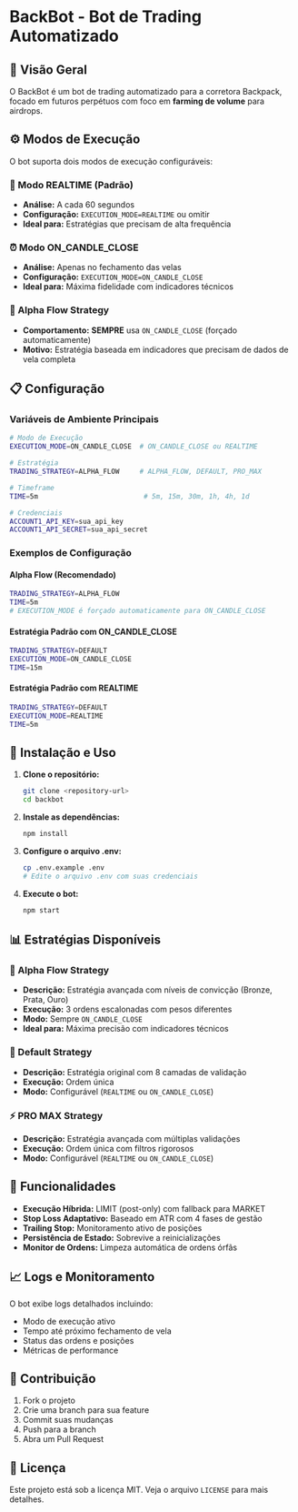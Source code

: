 # BackBot - Bot de Trading Automatizado

## 🎯 Visão Geral

O BackBot é um bot de trading automatizado para a corretora Backpack, focado em futuros perpétuos com foco em **farming de volume** para airdrops.

## ⚙️ Modos de Execução

O bot suporta dois modos de execução configuráveis:

### 🔄 Modo REALTIME (Padrão)
- **Análise:** A cada 60 segundos
- **Configuração:** `EXECUTION_MODE=REALTIME` ou omitir
- **Ideal para:** Estratégias que precisam de alta frequência

### ⏰ Modo ON_CANDLE_CLOSE
- **Análise:** Apenas no fechamento das velas
- **Configuração:** `EXECUTION_MODE=ON_CANDLE_CLOSE`
- **Ideal para:** Máxima fidelidade com indicadores técnicos

### 🧠 Alpha Flow Strategy
- **Comportamento:** **SEMPRE** usa `ON_CANDLE_CLOSE` (forçado automaticamente)
- **Motivo:** Estratégia baseada em indicadores que precisam de dados de vela completa

## 📋 Configuração

### Variáveis de Ambiente Principais

```bash
# Modo de Execução
EXECUTION_MODE=ON_CANDLE_CLOSE  # ON_CANDLE_CLOSE ou REALTIME

# Estratégia
TRADING_STRATEGY=ALPHA_FLOW     # ALPHA_FLOW, DEFAULT, PRO_MAX

# Timeframe
TIME=5m                          # 5m, 15m, 30m, 1h, 4h, 1d

# Credenciais
ACCOUNT1_API_KEY=sua_api_key
ACCOUNT1_API_SECRET=sua_api_secret
```

### Exemplos de Configuração

#### Alpha Flow (Recomendado)
```bash
TRADING_STRATEGY=ALPHA_FLOW
TIME=5m
# EXECUTION_MODE é forçado automaticamente para ON_CANDLE_CLOSE
```

#### Estratégia Padrão com ON_CANDLE_CLOSE
```bash
TRADING_STRATEGY=DEFAULT
EXECUTION_MODE=ON_CANDLE_CLOSE
TIME=15m
```

#### Estratégia Padrão com REALTIME
```bash
TRADING_STRATEGY=DEFAULT
EXECUTION_MODE=REALTIME
TIME=5m
```

## 🚀 Instalação e Uso

1. **Clone o repositório:**
   ```bash
   git clone <repository-url>
   cd backbot
   ```

2. **Instale as dependências:**
   ```bash
   npm install
   ```

3. **Configure o arquivo .env:**
   ```bash
   cp .env.example .env
   # Edite o arquivo .env com suas credenciais
   ```

4. **Execute o bot:**
   ```bash
   npm start
   ```

## 📊 Estratégias Disponíveis

### 🧠 Alpha Flow Strategy
- **Descrição:** Estratégia avançada com níveis de convicção (Bronze, Prata, Ouro)
- **Execução:** 3 ordens escalonadas com pesos diferentes
- **Modo:** Sempre `ON_CANDLE_CLOSE`
- **Ideal para:** Máxima precisão com indicadores técnicos

### 🔄 Default Strategy
- **Descrição:** Estratégia original com 8 camadas de validação
- **Execução:** Ordem única
- **Modo:** Configurável (`REALTIME` ou `ON_CANDLE_CLOSE`)

### ⚡ PRO MAX Strategy
- **Descrição:** Estratégia avançada com múltiplas validações
- **Execução:** Ordem única com filtros rigorosos
- **Modo:** Configurável (`REALTIME` ou `ON_CANDLE_CLOSE`)

## 🔧 Funcionalidades

- **Execução Híbrida:** LIMIT (post-only) com fallback para MARKET
- **Stop Loss Adaptativo:** Baseado em ATR com 4 fases de gestão
- **Trailing Stop:** Monitoramento ativo de posições
- **Persistência de Estado:** Sobrevive a reinicializações
- **Monitor de Ordens:** Limpeza automática de ordens órfãs

## 📈 Logs e Monitoramento

O bot exibe logs detalhados incluindo:
- Modo de execução ativo
- Tempo até próximo fechamento de vela
- Status das ordens e posições
- Métricas de performance

## 🤝 Contribuição

1. Fork o projeto
2. Crie uma branch para sua feature
3. Commit suas mudanças
4. Push para a branch
5. Abra um Pull Request

## 📄 Licença

Este projeto está sob a licença MIT. Veja o arquivo `LICENSE` para mais detalhes.